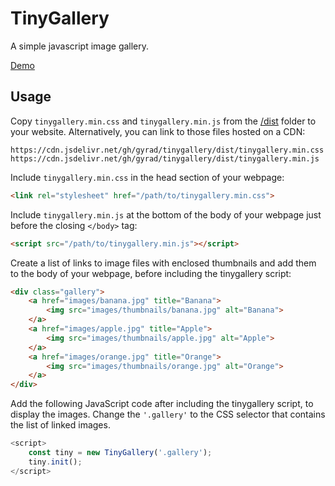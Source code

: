 # TinyGallery
A simple javascript image gallery.

[Demo](https://gyrad.github.io/tinygallery/)

## Usage
Copy `tinygallery.min.css` and `tinygallery.min.js` from the [/dist](tree/master/dist) folder to your website.
Alternatively, you can link to those files hosted on a CDN:
```
https://cdn.jsdelivr.net/gh/gyrad/tinygallery/dist/tinygallery.min.css
https://cdn.jsdelivr.net/gh/gyrad/tinygallery/dist/tinygallery.min.js
```

Include `tinygallery.min.css` in the head section of your webpage:

```html
<link rel="stylesheet" href="/path/to/tinygallery.min.css">
```

Include `tinygallery.min.js` at the bottom of the body of your webpage just before the closing `</body>` tag:

```html
<script src="/path/to/tinygallery.min.js"></script>
```

Create a list of links to image files with enclosed thumbnails and add them to the body of your webpage, before including the tinygallery script:

```html
<div class="gallery">
    <a href="images/banana.jpg" title="Banana">
        <img src="images/thumbnails/banana.jpg" alt="Banana">
    </a>
    <a href="images/apple.jpg" title="Apple">
        <img src="images/thumbnails/apple.jpg" alt="Apple">
    </a>
    <a href="images/orange.jpg" title="Orange">
        <img src="images/thumbnails/orange.jpg" alt="Orange">
    </a>
</div>
```

Add the following JavaScript code after including the tinygallery script, to display the images. Change the `'.gallery'` to the CSS selector that contains the list of linked images.

```js
<script>
    const tiny = new TinyGallery('.gallery');
    tiny.init();
</script>
```
